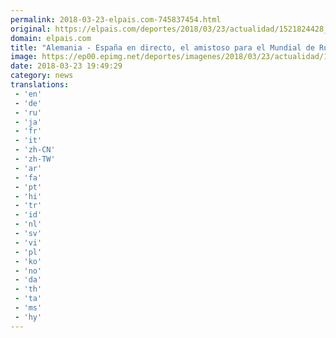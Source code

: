 ```yaml
---
permalink: 2018-03-23-elpais.com-745837454.html
original: https://elpais.com/deportes/2018/03/23/actualidad/1521824428_185681.html#?ref=rss&format=simple&link=link
domain: elpais.com
title: "Alemania - España en directo, el amistoso para el Mundial de Rusia 2018 en vivo"
image: https://ep00.epimg.net/deportes/imagenes/2018/03/23/actualidad/1521824428_185681_1521825403_rrss_normal.jpg
date: 2018-03-23 19:49:29
category: news
translations: 
 - 'en'
 - 'de'
 - 'ru'
 - 'ja'
 - 'fr'
 - 'it'
 - 'zh-CN'
 - 'zh-TW'
 - 'ar'
 - 'fa'
 - 'pt'
 - 'hi'
 - 'tr'
 - 'id'
 - 'nl'
 - 'sv'
 - 'vi'
 - 'pl'
 - 'ko'
 - 'no'
 - 'da'
 - 'th'
 - 'ta'
 - 'ms'
 - 'hy'
---
```


